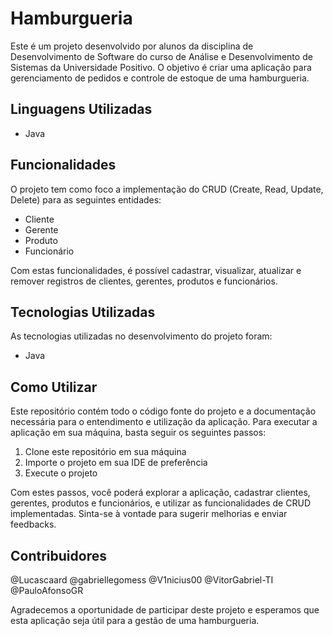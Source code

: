 # Hamburgueria

Este é um projeto desenvolvido por alunos da disciplina de Desenvolvimento de Software do curso de Análise e Desenvolvimento de Sistemas da Universidade Positivo. O objetivo é criar uma aplicação para gerenciamento de pedidos e controle de estoque de uma hamburgueria.

## Linguagens Utilizadas

- Java

## Funcionalidades

O projeto tem como foco a implementação do CRUD (Create, Read, Update, Delete) para as seguintes entidades:

- Cliente
- Gerente
- Produto
- Funcionário

Com estas funcionalidades, é possível cadastrar, visualizar, atualizar e remover registros de clientes, gerentes, produtos e funcionários.

## Tecnologias Utilizadas

As tecnologias utilizadas no desenvolvimento do projeto foram:

- Java

## Como Utilizar

Este repositório contém todo o código fonte do projeto e a documentação necessária para o entendimento e utilização da aplicação. Para executar a aplicação em sua máquina, basta seguir os seguintes passos:

1. Clone este repositório em sua máquina
2. Importe o projeto em sua IDE de preferência
3. Execute o projeto

Com estes passos, você poderá explorar a aplicação, cadastrar clientes, gerentes, produtos e funcionários, e utilizar as funcionalidades de CRUD implementadas. Sinta-se à vontade para sugerir melhorias e enviar feedbacks.

## Contribuidores

  @Lucascaard
  @gabriellegomess
  @V1nicius00
  @VitorGabriel-TI
  @PauloAfonsoGR

Agradecemos a oportunidade de participar deste projeto e esperamos que esta aplicação seja útil para a gestão de uma hamburgueria.
